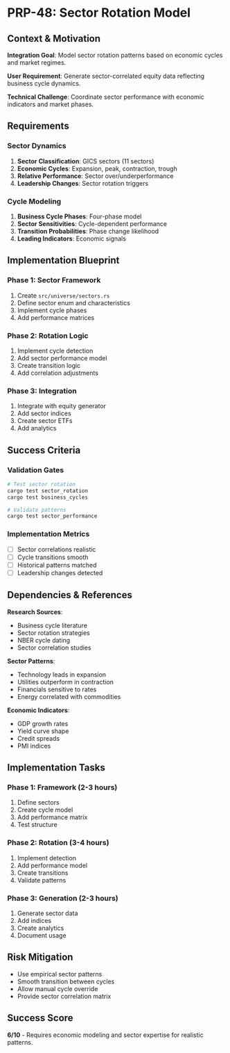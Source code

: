 # PRP-48: Sector Rotation Model

## Context & Motivation

**Integration Goal**: Model sector rotation patterns based on economic cycles and market regimes.

**User Requirement**: Generate sector-correlated equity data reflecting business cycle dynamics.

**Technical Challenge**: Coordinate sector performance with economic indicators and market phases.

## Requirements

### Sector Dynamics
1. **Sector Classification**: GICS sectors (11 sectors)
2. **Economic Cycles**: Expansion, peak, contraction, trough
3. **Relative Performance**: Sector over/underperformance
4. **Leadership Changes**: Sector rotation triggers

### Cycle Modeling
1. **Business Cycle Phases**: Four-phase model
2. **Sector Sensitivities**: Cycle-dependent performance
3. **Transition Probabilities**: Phase change likelihood
4. **Leading Indicators**: Economic signals

## Implementation Blueprint

### Phase 1: Sector Framework
1. Create `src/universe/sectors.rs`
2. Define sector enum and characteristics
3. Implement cycle phases
4. Add performance matrices

### Phase 2: Rotation Logic
1. Implement cycle detection
2. Add sector performance model
3. Create transition logic
4. Add correlation adjustments

### Phase 3: Integration
1. Integrate with equity generator
2. Add sector indices
3. Create sector ETFs
4. Add analytics

## Success Criteria

### Validation Gates
```bash
# Test sector rotation
cargo test sector_rotation
cargo test business_cycles

# Validate patterns
cargo test sector_performance
```

### Implementation Metrics
- [ ] Sector correlations realistic
- [ ] Cycle transitions smooth
- [ ] Historical patterns matched
- [ ] Leadership changes detected

## Dependencies & References

**Research Sources**:
- Business cycle literature
- Sector rotation strategies
- NBER cycle dating
- Sector correlation studies

**Sector Patterns**:
- Technology leads in expansion
- Utilities outperform in contraction
- Financials sensitive to rates
- Energy correlated with commodities

**Economic Indicators**:
- GDP growth rates
- Yield curve shape
- Credit spreads
- PMI indices

## Implementation Tasks

### Phase 1: Framework (2-3 hours)
1. Define sectors
2. Create cycle model
3. Add performance matrix
4. Test structure

### Phase 2: Rotation (3-4 hours)
1. Implement detection
2. Add performance model
3. Create transitions
4. Validate patterns

### Phase 3: Generation (2-3 hours)
1. Generate sector data
2. Add indices
3. Create analytics
4. Document usage

## Risk Mitigation
- Use empirical sector patterns
- Smooth transition between cycles
- Allow manual cycle override
- Provide sector correlation matrix

## Success Score
**6/10** - Requires economic modeling and sector expertise for realistic patterns.
